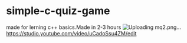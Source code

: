 # simple-c-quiz-game
made for lerning c++ basics.Made in 2-3 hours
![Uploading mq2.png…]()
https://studio.youtube.com/video/uCadoSsu4ZM/edit
